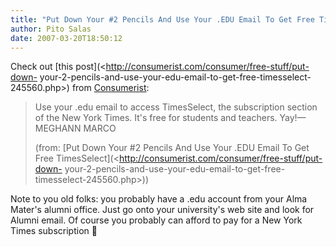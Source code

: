 ```yaml
---
title: "Put Down Your #2 Pencils And Use Your .EDU Email To Get Free TimesSelect"
author: Pito Salas
date: 2007-03-20T18:50:12
---
```




Check out [this post](<http://consumerist.com/consumer/free-stuff/put-down-
your-2-pencils-and-use-your-edu-email-to-get-free-timesselect-245560.php>)
from [Consumerist](<http://www.consumerist.com>):

> Use your .edu email to access TimesSelect, the subscription section of the
> New York Times. It's free for students and teachers. Yay!—MEGHANN MARCO
>
> (from: [Put Down Your #2 Pencils And Use Your .EDU Email To Get Free
> TimesSelect](<http://consumerist.com/consumer/free-stuff/put-down-
> your-2-pencils-and-use-your-edu-email-to-get-free-timesselect-245560.php>))

Note to you old folks: you probably have a .edu account from your Alma Mater's
alumni office. Just go onto your university's web site and look for Alumni
email. Of course you probably can afford to pay for a New York Times
subscription 🙂


